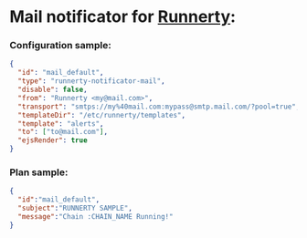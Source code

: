 # Mail notificator for [Runnerty]:

### Configuration sample:
```json
{
  "id": "mail_default",
  "type": "runnerty-notificator-mail",
  "disable": false,
  "from": "Runnerty <my@mail.com>",
  "transport": "smtps://my%40mail.com:mypass@smtp.mail.com/?pool=true",
  "templateDir": "/etc/runnerty/templates",
  "template": "alerts",
  "to": ["to@mail.com"],
  "ejsRender": true
}
```

### Plan sample:
```json
{
  "id":"mail_default",
  "subject":"RUNNERTY SAMPLE",
  "message":"Chain :CHAIN_NAME Running!"
}
```


[Runnerty]: http://www.runnerty.io
